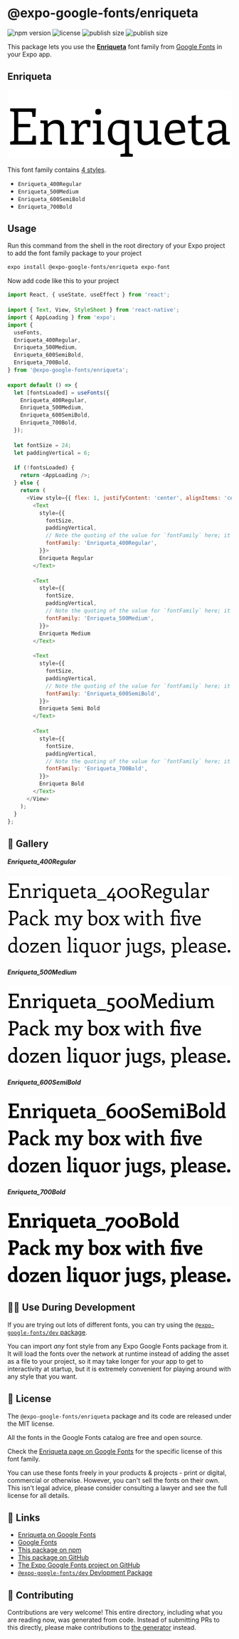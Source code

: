 # @expo-google-fonts/enriqueta

![npm version](https://flat.badgen.net/npm/v/@expo-google-fonts/enriqueta)
![license](https://flat.badgen.net/github/license/expo/google-fonts)
![publish size](https://flat.badgen.net/packagephobia/install/@expo-google-fonts/enriqueta)
![publish size](https://flat.badgen.net/packagephobia/publish/@expo-google-fonts/enriqueta)

This package lets you use the [**Enriqueta**](https://fonts.google.com/specimen/Enriqueta) font family from [Google Fonts](https://fonts.google.com/) in your Expo app.

## Enriqueta

![Enriqueta](./font-family.png)

This font family contains [4 styles](#-gallery).

- `Enriqueta_400Regular`
- `Enriqueta_500Medium`
- `Enriqueta_600SemiBold`
- `Enriqueta_700Bold`

## Usage

Run this command from the shell in the root directory of your Expo project to add the font family package to your project
```sh
expo install @expo-google-fonts/enriqueta expo-font
```

Now add code like this to your project
```js
import React, { useState, useEffect } from 'react';

import { Text, View, StyleSheet } from 'react-native';
import { AppLoading } from 'expo';
import {
  useFonts,
  Enriqueta_400Regular,
  Enriqueta_500Medium,
  Enriqueta_600SemiBold,
  Enriqueta_700Bold,
} from '@expo-google-fonts/enriqueta';

export default () => {
  let [fontsLoaded] = useFonts({
    Enriqueta_400Regular,
    Enriqueta_500Medium,
    Enriqueta_600SemiBold,
    Enriqueta_700Bold,
  });

  let fontSize = 24;
  let paddingVertical = 6;

  if (!fontsLoaded) {
    return <AppLoading />;
  } else {
    return (
      <View style={{ flex: 1, justifyContent: 'center', alignItems: 'center' }}>
        <Text
          style={{
            fontSize,
            paddingVertical,
            // Note the quoting of the value for `fontFamily` here; it expects a string!
            fontFamily: 'Enriqueta_400Regular',
          }}>
          Enriqueta Regular
        </Text>

        <Text
          style={{
            fontSize,
            paddingVertical,
            // Note the quoting of the value for `fontFamily` here; it expects a string!
            fontFamily: 'Enriqueta_500Medium',
          }}>
          Enriqueta Medium
        </Text>

        <Text
          style={{
            fontSize,
            paddingVertical,
            // Note the quoting of the value for `fontFamily` here; it expects a string!
            fontFamily: 'Enriqueta_600SemiBold',
          }}>
          Enriqueta Semi Bold
        </Text>

        <Text
          style={{
            fontSize,
            paddingVertical,
            // Note the quoting of the value for `fontFamily` here; it expects a string!
            fontFamily: 'Enriqueta_700Bold',
          }}>
          Enriqueta Bold
        </Text>
      </View>
    );
  }
};

```

## 🔡 Gallery

##### Enriqueta_400Regular
![Enriqueta_400Regular](./Enriqueta_400Regular.ttf.png)

##### Enriqueta_500Medium
![Enriqueta_500Medium](./Enriqueta_500Medium.ttf.png)

##### Enriqueta_600SemiBold
![Enriqueta_600SemiBold](./Enriqueta_600SemiBold.ttf.png)

##### Enriqueta_700Bold
![Enriqueta_700Bold](./Enriqueta_700Bold.ttf.png)


## 👩‍💻 Use During Development

If you are trying out lots of different fonts, you can try using the [`@expo-google-fonts/dev` package](https://github.com/expo/google-fonts/tree/master/font-packages/dev#readme).

You can import *any* font style from any Expo Google Fonts package from it. It will load the fonts
over the network at runtime instead of adding the asset as a file to your project, so it may take longer
for your app to get to interactivity at startup, but it is extremely convenient
for playing around with any style that you want.

## 📖 License

The `@expo-google-fonts/enriqueta` package and its code are released under the MIT license.

All the fonts in the Google Fonts catalog are free and open source.

Check the [Enriqueta page on Google Fonts](https://fonts.google.com/specimen/Enriqueta) for the specific license of this font family.

You can use these fonts freely in your products & projects - print or digital, commercial or otherwise. However, you can't sell the fonts on their own. This isn't legal advice, please consider consulting a lawyer and see the full license for all details.

## 🔗 Links

- [Enriqueta on Google Fonts](https://fonts.google.com/specimen/Enriqueta)
- [Google Fonts](https://fonts.google.com/)
- [This package on npm](https://www.npmjs.com/package/@expo-google-fonts/enriqueta)
- [This package on GitHub](https://github.com/expo/google-fonts/tree/master/font-packages/enriqueta)
- [The Expo Google Fonts project on GitHub](https://github.com/expo/google-fonts)
- [`@expo-google-fonts/dev` Devlopment Package](https://github.com/expo/google-fonts/tree/master/font-packages/dev)

## 🤝 Contributing

Contributions are very welcome! This entire directory, including what you are reading now, was generated from code. Instead of submitting PRs to this directly, please make contributions to [the generator](https://github.com/expo/google-fonts/tree/master/packages/generator) instead.
